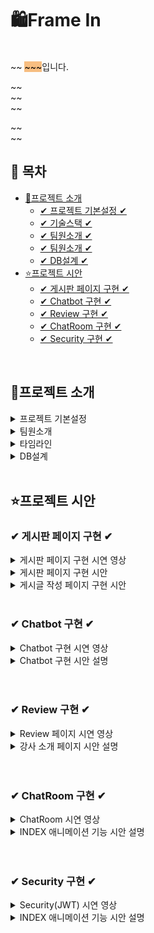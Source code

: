 # 🛍Frame In

<br>
~~ <span style="background-color: #F7BE81; color:black">~~~</span>입니다.


~~ <br>
~~<br>
~~<br>

~~ <br>
~~
<br>


## 📌 목차

* [🔎프로젝트 소개](#프로젝트-소개)
  + [✔ 프로젝트 기본설정 ✔](#프로젝트-기본설정)
  + [✔ 기술스택 ✔](#프로젝트-기본설정)
  + [✔ 팀원소개 ✔](#Chatbot-구현)
  + [✔ 팀원소개 ✔](#팀원소개)
  + [✔ DB설계 ✔](#DB설계)
* [⭐프로젝트 시안](#프로젝트-시안)
    + [✔ 게시판 페이지 구현 ✔](#-게시판-페이지-구현-)
    + [✔ Chatbot 구현 ✔](#-chatbot-구현-)
    + [✔ Review 구현 ✔](#-Review-구현-)
    + [✔ ChatRoom 구현 ✔](#-ChatRoom-구현-)
    + [✔ Security 구현 ✔](#-Security-구현-)

<br>

## 🔎프로젝트 소개

<details>
<summary>프로젝트 기본설정</summary>

|제목|내용|
|------|---|
|일정|2025/2/14~2025/3/18|
|주제|영화 예매 사이트|
|프로젝트명|Frame In|
|프로그래밍 언어|JAVA|
|프레임워크|Springboot|
|데이터베이스|MySql8|
|개발툴|


</details>

<details>
<summary> 팀원소개</summary>

<table>
  <tbody>
    <tr>
      <th align="center"><a href=""><img src="이미지주소" width="100px;" alt=""/><br /><sub><b>FE 팀장 : 박**</b></sub></a><br /></th>
</tr>
<tr>

<td>DB설계, 회원CRUD(개인정보), <br>OAuth2, Security </td>
<td> 관리자페이지<br>, Chatbot, <br>강사소개 페이지, <br>INDEX 애니메이션 기능 </td>
<td> 상품목록, 상품상세,<br> 장바구니(시간표), 구매, <br>구매리스트 </td>
<td> 게시판 CRUD,<br> exception </td>
<td> INDEX 페이지 CSS ,<br>1:1 문의내역, 덧글</td>
</tr>
  </tbody>
</table>



</details>

<details>
<summary> 타임라인</summary>

![Image](https://github.com/user-attachments/assets/bff463eb-d34f-4a3a-b847-57b2873b754a)

</details>

<details>
<summary> DB설계 </summary>

![Image](https://github.com/user-attachments/assets/52ef9b51-7ebc-4282-93cb-f7a5401e548d)

</details>
<br>

## ⭐프로젝트 시안

### ✔ 게시판 페이지 구현 ✔
<details>
<summary>게시판 페이지 구현 시연 영상</summary>


![게시판 페이지 시안영상](https://github.com/user-attachments/assets/6122f0a9-5e49-4094-801a-fe9230d65b5b)


</details>

<details>
<summary>게시판 페이지 구현 시안 </summary>
<img src="https://github.com/user-attachments/assets/5599e421-7d35-4854-8cef-2c0e6b0e3ac6"  width="700" height="400"/>

- 카테고리 필터링 기능
```
 // 카테고리 버튼 클릭 시 카테고리 필터링
  const handleCategoryFilter = (category) => {
    setSelectedCategory(category);
    let filtered = [];
    if (category === "all") {
      filtered = boardList; // 모든 게시글을 다시 표시
    } else {
      filtered = boardList.filter((board) => board.category === category);
    }

    // 게시글을 createTime 또는 updateTime을 기준으로 최신순으로 정렬
    filtered.sort((a, b) => {
      const timeA = a.updateTime || a.createTime;
      const timeB = b.updateTime || b.createTime;
      return new Date(timeB) - new Date(timeA); // 최신순으로 정렬
    });

    setFilteredBoardList(filtered);
    setCurrentPage(1); // 카테고리 필터링 후 첫 페이지로 이동
  };
```
- 검색 기능
```
// 검색 버튼 클릭 시 필터링된 게시글 리스트 설정
  const handleSearch = () => {
    const filteredList = boardList.filter((board) => {
      switch (searchOption) {
        case "title":
          return board.title.toLowerCase().includes(searchQuery.toLowerCase());
        case "content":
          return board.content
            .toLowerCase()
            .includes(searchQuery.toLowerCase());
        case "nickname":
          return board.memberNickName.toLowerCase().includes(searchQuery.toLowerCase());
        default:
          return true;
      }
    });

```
- 페이징 처리
```
   const indexOfLastMessage = currentPage * messagesPerPage;
  const indexOfFirstMessage = indexOfLastMessage - messagesPerPage;
  const currentMessages =
    filteredBoardList.slice(indexOfFirstMessage, indexOfLastMessage) || [];

  const handlePageChange = (pageNumber) => {
    setCurrentPage(pageNumber);
  };

  const totalMessages = filteredBoardList.length || 0;
  const totalPages = Math.ceil(totalMessages / messagesPerPage);

  const getPaginationRange = () => {
    const pageLimit = 5;
    const rangeStart =
      Math.floor((currentPage - 1) / pageLimit) * pageLimit + 1;
    const rangeEnd = Math.min(rangeStart + pageLimit - 1, totalPages);
    return { rangeStart, rangeEnd };
  };

  const { rangeStart, rangeEnd } = getPaginationRange();
```
</details>

<details>
<summary>게시글 작성 페이지 구현 시안 </summary>
<img src="https://github.com/user-attachments/assets/5599e421-7d35-4854-8cef-2c0e6b0e3ac6"  width="700" height="400"/>

</details>
<br>

### ✔ Chatbot 구현 ✔
<details>
<summary>Chatbot 구현 시연 영상</summary>

![chatBot](https://github.com/user-attachments/assets/fe60f6bd-6635-4dc0-97f2-3b7bed38385e)




</details>
<details>
<summary>Chatbot 구현 시안 설명</summary>

<img src="이미지주소" width="700" height="400"/>

- websocket은 기존의 단방향 HTTP프로토콜과 호환되어 양방향 통신을 제공하기 위해 개발된 프로토콜
- websocket 라이브러리를 주입하여 사용
- configureMessageBroker() 메서드는 메시지 브로커를 설정하고 /app2가 붙으면 서버로 전송, /topic이 붙으면 클라이언트에게 메세지 보내도록 활성화
- registerStompEndpoints() 메서드로 클라이언트와 서버간의 웹소켓 연결을 활성화

<img src="이미지주소" width="700" height="400"/>

- @MessageMapping() 주소로 메세지가 오면 해당 매서드가 구현되며 @Sendto() 주소로 클라이언트에게 전송
- 처음 소켓연결시 연결이 성공하면  /app2/hello주소로 메세지를 보내 hello메서드를 실행시키도록 하여 기업소개, 상품소개를 선택할수있게 했으며 이는 topic/greetings주소로 클라이언트에게 전송
-
<img src="이미지주소" width="700" height="400"/>

- 기업소개 또는 상품소개 버튼을 클릭시 /app2/message주소로 메세지를 보내 message매서드를 실행시켜 그에대한 응답내용이 나오도록 함

</details>
<br>
<br>

### ✔ Review 구현 ✔
<details>
<summary>Review 페이지 시연 영상</summary>

![리뷰1](https://github.com/user-attachments/assets/9a7887da-eca8-4454-8fc6-c8f740b666b0)


</details>
<details>
<summary>강사 소개 페이지 시안 설명</summary>

  <img src="이미지주소"  width="700" height="400"/>

- 강사 페이지는 모든 사용자가 선생님의 프로필을 볼수있도록 한 페이지

<img src="이미지주소"  width="700" height="400"/>

설명

</details>
<br>
<br>

### ✔ ChatRoom 구현 ✔
<details>
<summary>ChatRoom 시연 영상</summary>

![채팅방2](https://github.com/user-attachments/assets/3b8c8fd4-b0a8-4b53-ad1a-d0694dcc0b3d)


</details>
<details>
&nbsp;<summary>INDEX 애니메이션 기능 시안 설명</summary>

  <img src="이미지주소"  width="700" height="400"/>
</details>
<br>
<br>

### ✔ Security 구현 ✔
<details>
<summary>Security(JWT) 시연 영상</summary>

![JWT](https://github.com/user-attachments/assets/24e0317d-f9fb-4e08-8a53-beb38fa425fb)


</details>
<details>
&nbsp;<summary>INDEX 애니메이션 기능 시안 설명</summary>

  <img src="이미지주소"  width="700" height="400"/>
</details>
